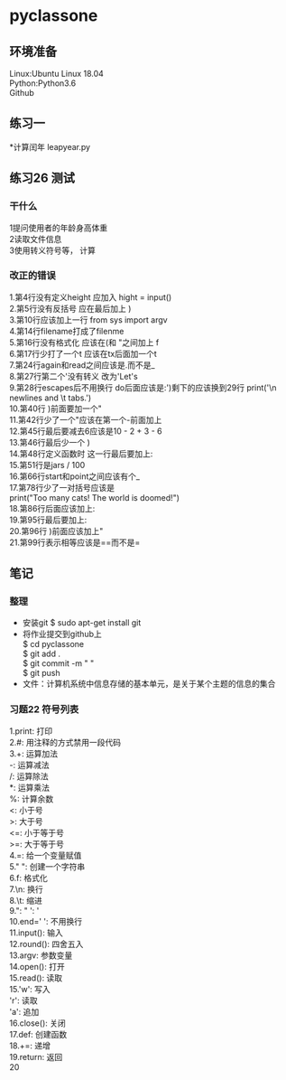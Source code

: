 # pyclassone
## 环境准备 
Linux:Ubuntu Linux 18.04   
Python:Python3.6  
Github
## 练习一
*计算闰年
leapyear.py
## 练习26 测试
### 干什么
1提问使用者的年龄身高体重  
2读取文件信息  
3使用转义符号等， 计算  
### 改正的错误
1.第4行没有定义height 应加入 hight = input()  
2.第5行没有反括号 应在最后加上 )  
3.第10行应该加上一行 from sys import argv   
4.第14行filename打成了filenme   
5.第16行没有格式化 应该在(和 "之间加上 f   
6.第17行少打了一个t 应该在tx后面加一个t  
7.第24行again和read之间应该是.而不是_  
8.第27行第二个'没有转义 改为'Let\'s  
9.第28行escapes后不用换行 do后面应该是:')剩下的应该换到29行 print('\n newlines and \t tabs.')  
10.第40行 )前面要加一个"  
11.第42行少了一个"应该在第一个-前面加上  
12.第45行最后要减去6应该是10 - 2 + 3 - 6  
13.第46行最后少一个 )  
14.第48行定义函数时 这一行最后要加上:  
15.第51行是jars / 100  
16.第66行start和point之间应该有个_  
17.第78行少了一对括号应该是  
	print("Too many cats! The world is doomed!")  
18.第86行后面应该加上:  
19.第95行最后要加上:  
20.第96行 )前面应该加上"  
21.第99行表示相等应该是==而不是=  
## 笔记
### 整理
* 安装git $ sudo apt-get install git  
* 将作业提交到github上  
$ cd pyclassone  
$ git add .  
$ git commit -m " "  
$ git push  
* 文件：计算机系统中信息存储的基本单元，是关于某个主题的信息的集合
### 习题22 符号列表
1.print: 打印  
2.#: 用注释的方式禁用一段代码  
3.+: 运算加法  
  -: 运算减法  
  /: 运算除法  
  *: 运算乘法  
  %: 计算余数  
  <: 小于号  
  \>: 大于号  
  <=: 小于等于号  
  \>=: 大于等于号  
4.=: 给一个变量赋值  
5." ": 创建一个字符串  
6.f: 格式化  
7.\n: 换行  
8.\t: 缩进  
9.\": "  \': '  
10.end=' ': 不用换行  
11.input(): 输入  
12.round(): 四舍五入  
13.argv: 参数变量  
14.open(): 打开  
15.read(): 读取  
15.'w': 写入  
   'r': 读取  
   'a': 追加  
16.close(): 关闭  
17.def: 创建函数  
18.+=: 递增  
19.return: 返回  
20



































